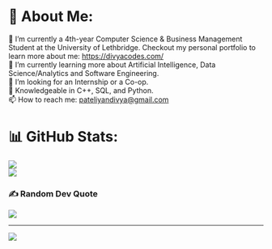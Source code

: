 # 💫 About Me:
🔭 I’m currently a 4th-year Computer Science & Business Management Student at the University of Lethbridge. Checkout my personal portfolio to learn more about me: https://divyacodes.com/ <br>🌱 I’m currently learning more about Artificial Intelligence, Data Science/Analytics and Software Engineering.<br>💼 I’m looking for an Internship or a Co-op.<br>💬 Knowledgeable in C++, SQL, and Python.<br> 📫 How to reach me: pateliyandivya@gmail.com

# 📊 GitHub Stats:
![](https://github-readme-streak-stats.herokuapp.com/?user=DibsTHEgreat&theme=dark&hide_border=false)<br/>
![](https://github-readme-stats.vercel.app/api/top-langs/?username=DibsTHEgreat&theme=dark&hide_border=false&include_all_commits=false&count_private=false&layout=compact)

### ✍️ Random Dev Quote
![](https://quotes-github-readme.vercel.app/api?type=horizontal&theme=radical)

---
[![](https://visitcount.itsvg.in/api?id=DibsTHEgreat&icon=0&color=0)](https://visitcount.itsvg.in)
